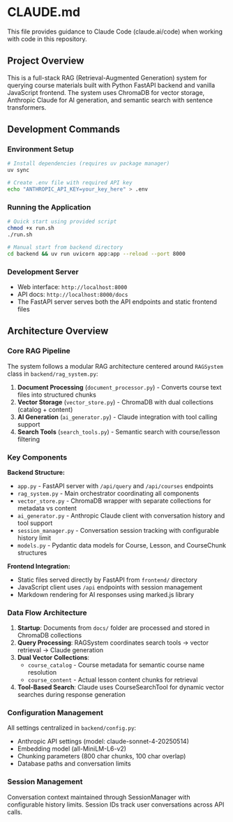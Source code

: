 # CLAUDE.md

This file provides guidance to Claude Code (claude.ai/code) when working with code in this repository.

## Project Overview
This is a full-stack RAG (Retrieval-Augmented Generation) system for querying course materials built with Python FastAPI backend and vanilla JavaScript frontend. The system uses ChromaDB for vector storage, Anthropic Claude for AI generation, and semantic search with sentence transformers.

## Development Commands

### Environment Setup
```bash
# Install dependencies (requires uv package manager)
uv sync

# Create .env file with required API key
echo "ANTHROPIC_API_KEY=your_key_here" > .env
```

### Running the Application
```bash
# Quick start using provided script
chmod +x run.sh
./run.sh

# Manual start from backend directory
cd backend && uv run uvicorn app:app --reload --port 8000
```

### Development Server
- Web interface: `http://localhost:8000`
- API docs: `http://localhost:8000/docs`
- The FastAPI server serves both the API endpoints and static frontend files

## Architecture Overview

### Core RAG Pipeline
The system follows a modular RAG architecture centered around `RAGSystem` class in `backend/rag_system.py`:

1. **Document Processing** (`document_processor.py`) - Converts course text files into structured chunks
2. **Vector Storage** (`vector_store.py`) - ChromaDB with dual collections (catalog + content)
3. **AI Generation** (`ai_generator.py`) - Claude integration with tool calling support
4. **Search Tools** (`search_tools.py`) - Semantic search with course/lesson filtering

### Key Components

**Backend Structure:**
- `app.py` - FastAPI server with `/api/query` and `/api/courses` endpoints
- `rag_system.py` - Main orchestrator coordinating all components
- `vector_store.py` - ChromaDB wrapper with separate collections for metadata vs content
- `ai_generator.py` - Anthropic Claude client with conversation history and tool support
- `session_manager.py` - Conversation session tracking with configurable history limit
- `models.py` - Pydantic data models for Course, Lesson, and CourseChunk structures

**Frontend Integration:**
- Static files served directly by FastAPI from `frontend/` directory
- JavaScript client uses `/api` endpoints with session management
- Markdown rendering for AI responses using marked.js library

### Data Flow Architecture

1. **Startup**: Documents from `docs/` folder are processed and stored in ChromaDB collections
2. **Query Processing**: RAGSystem coordinates search tools → vector retrieval → Claude generation
3. **Dual Vector Collections**: 
   - `course_catalog` - Course metadata for semantic course name resolution
   - `course_content` - Actual lesson content chunks for retrieval
4. **Tool-Based Search**: Claude uses CourseSearchTool for dynamic vector searches during response generation

### Configuration Management
All settings centralized in `backend/config.py`:
- Anthropic API settings (model: claude-sonnet-4-20250514)
- Embedding model (all-MiniLM-L6-v2)
- Chunking parameters (800 char chunks, 100 char overlap)
- Database paths and conversation limits

### Session Management
Conversation context maintained through SessionManager with configurable history limits. Session IDs track user conversations across API calls.
